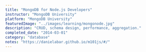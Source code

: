 ```yaml
---
title: "MongoDB for Node.js Developers"
instructor: "MongoDB University"
platform: "MongoDB University"
featuredImage: "../images/learning/mongonode.jpg"
description: "CRUD, schema design, performance, aggregation."
completed_date: "2014-03-01"
category: "database"
notes: "https://danielabar.github.io/m101js/#/"
---
```

